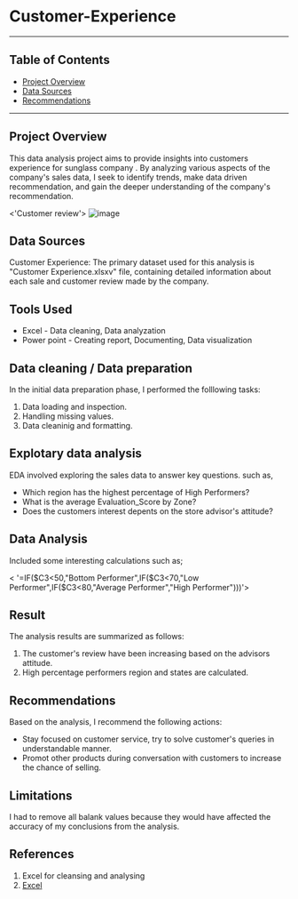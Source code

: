# Customer-Experience
----
## Table of Contents

- [Project Overview](#project-overview)
- [Data Sources](#data-sources)
- [Recommendations](#recommendations)

----

## Project Overview

This data analysis project aims to provide insights into customers experience for sunglass company . By analyzing various aspects of the company's sales data, I seek to identify trends, make data driven recommendation, and gain the deeper understanding of the company's recommendation.

<'Customer review'>
![image](https://github.com/Devika-0R/Customer-Experience/assets/153339996/48accbf0-63df-4ebc-bee2-7b09ef74e5ad)


## Data Sources

Customer Experience: The primary dataset used for this analysis is "Customer Experience.xlsxv" file, containing detailed information about each sale and customer review made by the company.

## Tools Used

- Excel - Data cleaning, Data analyzation
- Power point -  Creating report, Documenting, Data visualization

## Data cleaning / Data preparation

In the initial data preparation phase, I performed the folllowing tasks:
 1. Data loading and inspection.
 2. Handling missing values.
 3. Data cleaninig and formatting.

## Explotary data analysis
EDA involved exploring the sales data to answer key questions. such as,

- Which region has the highest percentage of High Performers? 
- What is the average Evaluation_Score by Zone?
- Does the customers interest depents on the store advisor's attitude?

## Data Analysis
Included some interesting calculations such as;

< '=IF($C3<50,"Bottom Performer",IF($C3<70,"Low Performer",IF($C3<80,"Average Performer","High Performer")))'>


## Result

The analysis results are summarized as follows:
1. The customer's review have been increasing based on the advisors attitude.
2. High percentage performers region and states are calculated.

## Recommendations

Based on the analysis, I recommend the following actions:
- Stay focused on customer service, try to solve customer's queries in understandable manner.
- Promot other products during conversation with customers to increase the chance of selling.


## Limitations

I had to remove all balank values because they would have affected the accuracy of my conclusions from the analysis. 

## References

1. Excel for cleansing and analysing
2. [Excel](www.microsoft.com)





